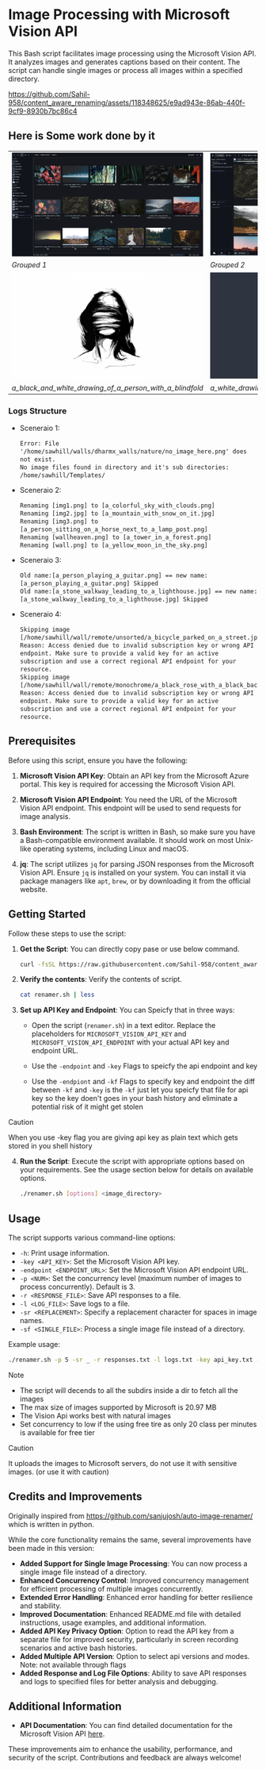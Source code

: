 # Image Processing with Microsoft Vision API

This Bash script facilitates image processing using the Microsoft Vision API. It analyzes images and generates captions based on their content. The script can handle single images or process all images within a specified directory.





https://github.com/Sahil-958/content_aware_renaming/assets/118348625/e9ad943e-86ab-440f-9cf9-8930b7bc86c4




## Here is Some work done by it 
|| |
|---------|---------|
| ![Example01](assets/example01.png) | ![Example02](assets/example02.png) |
| *Grouped 1* | *Grouped 2* |
| ![Example03](assets/a_black_and_white_drawing_of_a_person_with_a_blindfold.png) | ![Example04](assets/a_white_drawing_of_a_person_with_a_mask_on_his_head.png) |
| *a_black_and_white_drawing_of_a_person_with_a_blindfold*| *a_white_drawing_of_a_person_with_a_mask_on_his_head* |


### Logs Structure

- Sceneraio 1:
    ```
    Error: File '/home/sawhill/walls/dharmx_walls/nature/no_image_here.png' does not exist.
    No image files found in directory and it's sub directories: /home/sawhill/Templates/
    ```

- Sceneraio 2:

    ```
    Renaming [img1.png] to [a_colorful_sky_with_clouds.png]
    Renaming [img2.jpg] to [a_mountain_with_snow_on_it.jpg]
    Renaming [img3.png] to [a_person_sitting_on_a_horse_next_to_a_lamp_post.png]
    Renaming [wallheaven.png] to [a_tower_in_a_forest.png]
    Renaming [wall.png] to [a_yellow_moon_in_the_sky.png]
    ```

- Sceneraio 3:

    ```
    Old name:[a_person_playing_a_guitar.png] == new name:[a_person_playing_a_guitar.png] Skipped
    Old name:[a_stone_walkway_leading_to_a_lighthouse.jpg] == new name:[a_stone_walkway_leading_to_a_lighthouse.jpg] Skipped
    ```

- Sceneraio 4:

    ```
    Skipping image [/home/sawhill/wall/remote/unsorted/a_bicycle_parked_on_a_street.jpg]
    Reason: Access denied due to invalid subscription key or wrong API endpoint. Make sure to provide a valid key for an active subscription and use a correct regional API endpoint for your resource. 
    Skipping image [/home/sawhill/wall/remote/monochrome/a_black_rose_with_a_black_background.jpg]
    Reason: Access denied due to invalid subscription key or wrong API endpoint. Make sure to provide a valid key for an active subscription and use a correct regional API endpoint for your resource. 
    ```



## Prerequisites

Before using this script, ensure you have the following:

1. **Microsoft Vision API Key**: Obtain an API key from the Microsoft Azure portal. This key is required for accessing the Microsoft Vision API.

2. **Microsoft Vision API Endpoint**: You need the URL of the Microsoft Vision API endpoint. This endpoint will be used to send requests for image analysis.

3. **Bash Environment**: The script is written in Bash, so make sure you have a Bash-compatible environment available. It should work on most Unix-like operating systems, including Linux and macOS.

4. **jq**: The script utilizes `jq` for parsing JSON responses from the Microsoft Vision API. Ensure `jq` is installed on your system. You can install it via package managers like `apt`, `brew`, or by downloading it from the official website.

## Getting Started

Follow these steps to use the script:

1. **Get the Script**: You can directly copy pase or use below command.

    ```bash
    curl -fsSL https://raw.githubusercontent.com/Sahil-958/content_aware_renaming/main/renamer.sh > renamer.sh && chmod +x renamer.sh
    ```

2. **Verify the contents**: Verify the contents of script.

    ```bash
    cat renamer.sh | less
    ```

3. **Set up API Key and Endpoint**:  You can Speicfy that in three ways:   

    - Open the script (`renamer.sh`) in a text editor. Replace the placeholders for `MICROSOFT_VISION_API_KEY` and `MICROSOFT_VISION_API_ENDPOINT` with your actual API key and endpoint URL.

    - Use the `-endpoint` and `-key` Flags to speicfy the api endpoint and key 
      
    - Use the `-endpiont` and `-kf` Flags to specify key and endpoint the diff between `-kf` and `-key` is the `-kf` just let you speicfy that file for api key so the key doen't goes in your bash history and eliminate a potential risk of it might get stolen

> [!CAUTION]
> When you use -key flag you are giving api key as plain text which gets stored in you shell history

4. **Run the Script**: Execute the script with appropriate options based on your requirements. See the usage section below for details on available options.

    ```bash
    ./renamer.sh [options] <image_directory>
    ```

## Usage

The script supports various command-line options:

- `-h`: Print usage information.
- `-key <API_KEY>`: Set the Microsoft Vision API key.
- `-endpoint <ENDPOINT_URL>`: Set the Microsoft Vision API endpoint URL.
- `-p <NUM>`: Set the concurrency level (maximum number of images to process concurrently). Default is 3.
- `-r <RESPONSE_FILE>`: Save API responses to a file.
- `-l <LOG_FILE>`: Save logs to a file.
- `-sr <REPLACEMENT>`: Specify a replacement character for spaces in image names.
- `-sf <SINGLE_FILE>`: Process a single image file instead of a directory.

Example usage:

```bash
./renamer.sh -p 5 -sr _ -r responses.txt -l logs.txt -key api_key.txt -endpoint "https://example.cognitiveservices.azure.com" ~/Pictures/
```

> [!NOTE]  
> - The script will decends to all the subdirs inside a dir to fetch all the images 
> - The max size of images supported by Microsoft is 20.97 MB 
> - The Vision Api works best with natural images
> - Set concurrency to low if the using free tire as only 20 class per minutes is available for free tier

> [!CAUTION]
> It uploads the images to Microsoft servers, do not use it with sensitive images. (or use it with caution) 

## Credits and Improvements

Originally inspired from https://github.com/sanjujosh/auto-image-renamer/ which is written in python.

While the core functionality remains the same, several improvements have been made in this version:

- **Added Support for Single Image Processing**: You can now process a single image file instead of a directory.
- **Enhanced Concurrency Control**: Improved concurrency management for efficient processing of multiple images concurrently.
- **Extended Error Handling**: Enhanced error handling for better resilience and stability.
- **Improved Documentation**: Enhanced README.md file with detailed instructions, usage examples, and additional information.
- **Added API Key Privacy Option**: Option to read the API key from a separate file for improved security, particularly in screen recording scenarios and active bash histories.
- **Added Multiple API Version**: Option to select api versions and modes. Note: not available through flags
- **Added Response and Log File Options**: Ability to save API responses and logs to specified files for better analysis and debugging.

## Additional Information

- **API Documentation**: You can find detailed documentation for the Microsoft Vision API [here](https://eastus.dev.cognitive.microsoft.com/docs/services/Cognitive_Services_Unified_Vision_API_2023-10-01/operations/61d65934cd35050c20f73ab6).

These improvements aim to enhance the usability, performance, and security of the script. Contributions and feedback are always welcome!
